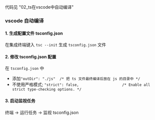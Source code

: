 代码见 "02_ts在vscode中自动编译"

### vscode 自动编译

#### 1. 生成配置文件 tsconfig.json

在集成终端键入 `tsc --init` 生成 `tsconfig.json` 文件

#### 2. 修改 tsconfig.json 配置

在 `tsconfig.json` 中

- 添加`"outDir": "./js"  /* 把 ts 文件最终编译后放在 js 的目录中 */`
-  不使用严格模式; `"strict": false,                    /* Enable all strict type-checking options. */`

#### 3. 启动监视任务

终端 -> 运行任务 -> 监视 tsconfig.json